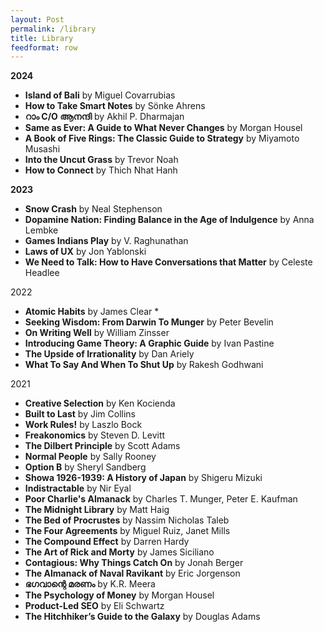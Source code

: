 ```yaml
---
layout: Post
permalink: /library
title: Library
feedformat: row
---
```



**2024**
- **Island of Bali** by Miguel Covarrubias
- **How to Take Smart Notes** by Sönke Ahrens
- **റാം C/O ആനന്ദി** by Akhil P. Dharmajan
- **Same as Ever: A Guide to What Never Changes** by Morgan Housel
- **A Book of Five Rings: The Classic Guide to Strategy** by Miyamoto Musashi
- **Into the Uncut Grass** by Trevor Noah 
- **How to Connect** by Thich Nhat Hanh

**2023**
- **Snow Crash** by Neal Stephenson
- **Dopamine Nation: Finding Balance in the Age of Indulgence** by Anna Lembke
- **Games Indians Play** by V. Raghunathan
- **Laws of UX** by Jon Yablonski
- **We Need to Talk: How to Have Conversations that Matter** by Celeste Headlee

2022
- **Atomic Habits** by James Clear *
- **Seeking Wisdom: From Darwin To Munger** by Peter Bevelin
- **On Writing Well** by William Zinsser
- **Introducing Game Theory: A Graphic Guide** by Ivan Pastine
- **The Upside of Irrationality** by Dan Ariely
- **What To Say And When To Shut Up** by Rakesh Godhwani

2021
- **Creative Selection** by Ken Kocienda 
- **Built to Last** by Jim Collins
- **Work Rules!** by Laszlo Bock 
- **Freakonomics** by Steven D. Levitt
- **The Dilbert Principle** by Scott Adams
- **Normal People** by Sally Rooney 
- **Option B** by Sheryl Sandberg
- **Showa 1926-1939: A History of Japan** by Shigeru Mizuki
- **Indistractable** by Nir Eyal
- **Poor Charlie's Almanack** by Charles T. Munger, Peter E. Kaufman
- **The Midnight Library** by Matt Haig
- **The Bed of Procrustes** by Nassim Nicholas Taleb
- **The Four Agreements** by Miguel Ruiz, Janet Mills
- **The Compound Effect** by Darren Hardy
- **The Art of Rick and Morty** by James Siciliano
- **Contagious: Why Things Catch On** by Jonah Berger
- **The Almanack of Naval Ravikant** by Eric Jorgenson
- **ഭഗവാന്റെ മരണം** by K.R. Meera
- **The Psychology of Money** by Morgan Housel
- **Product-Led SEO** by Eli Schwartz
- **The Hitchhiker’s Guide to the Galaxy** by Douglas Adams


